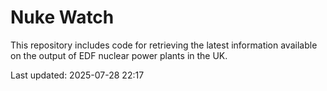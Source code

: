 # Nuke Watch

This repository includes code for retrieving the latest information available on the output of EDF nuclear power plants in the UK.

Last updated: 2025-07-28 22:17